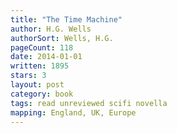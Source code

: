 ```yaml
---
title: "The Time Machine"
author: H.G. Wells
authorSort: Wells, H.G.
pageCount: 118
date: 2014-01-01
written: 1895
stars: 3
layout: post
category: book
tags: read unreviewed scifi novella
mapping: England, UK, Europe
---
```

